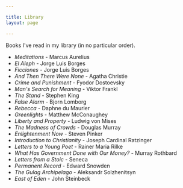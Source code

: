 ```yaml
---

title: Library
layout: page

---
```


Books I've read in my library (in no particular order).

* _Meditations_ - Marcus Aurelius
* _El Aleph_ - Jorge Luis Borges
* _Ficciones_ - Jorge Luis Borges
* _And Then There Were None_ - Agatha Christie
* _Crime and Punishment_ - Fyodor Dostoevsky
* _Man's Search for Meaning_ - Viktor Frankl
* _The Stand_ - Stephen King
* _False Alarm_ - Bjorn Lomborg
* _Rebecca_ - Daphne du Maurier
* _Greenlights_ - Matthew McConaughey
* _Liberty and Property_ - Ludwig von Mises
* _The Madness of Crowds_ - Douglas Murray
* _Enlightenment Now_ - Steven Pinker
* _Introduction to Christianity_ - Joseph Cardinal Ratzinger
* _Letters to a Young Poet_ - Rainer Maria Rilke
* _What Has Government Done with Our Money?_ - Murray Rothbard
* _Letters from a Stoic_ - Seneca
* _Permanent Record_ - Edward Snowden
* _The Gulag Archipelago_ - Aleksandr Solzhenitsyn
* _East of Eden_ - John Steinbeck
